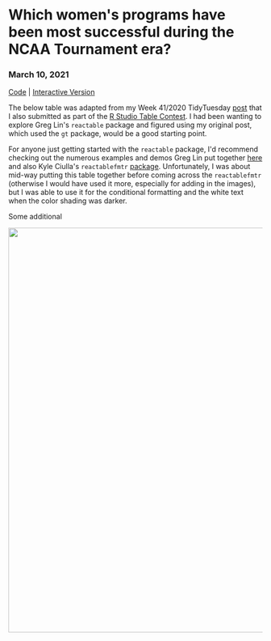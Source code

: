 # Which women's programs have been most successful during the NCAA Tournament era?

### **March 10, 2021**  
[Code](https://github.com/schmid07/R-Reactable/blob/main/2020_41_bball_react.rmd) | [Interactive Version](https://schmid07.github.io/R-Reactable/2020_41_bball_react.html)

The below table was adapted from my Week 41/2020 TidyTuesday [post](https://github.com/schmid07/TidyTuesday_Weekly_Data_Viz_Challenge) that I also submitted as part of the [R Studio Table Contest](https://blog.rstudio.com/2020/12/23/winners-of-the-2020-rstudio-table-contest/). I had been wanting to explore Greg Lin's `reactable` package and figured using my original post, which used the `gt` package, would be a good starting point.

For anyone just getting started with the `reactable` package, I'd recommend checking out the numerous examples and demos Greg Lin put together [here](https://glin.github.io/reactable/index.html) and also Kyle Ciulla's `reactablefmtr` [package](https://kcuilla.github.io/reactablefmtr/articles/color_scales.html#using-span-1). Unfortunately, I was about mid-way putting this table together before coming across the `reactablefmtr` (otherwise I would have used it more, especially for adding in the images), but I was able to use it for the conditional formatting and the white text when the color shading was darker. 

Some additional



<p align = "center">
<img src = "http://g.recordit.co/9nNMwUNuhW.gif" width = "800">
</p>

